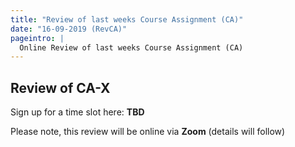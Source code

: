 ```yaml
---
title: "Review of last weeks Course Assignment (CA)"
date: "16-09-2019 (RevCA)"
pageintro: |
  Online Review of last weeks Course Assignment (CA)
---
```

## Review of CA-X

Sign up for a time slot here: **TBD**

Please note, this review will be online via **Zoom** (details will follow)